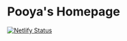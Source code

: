 # Pooya's Homepage

[![Netlify Status](https://api.netlify.com/api/v1/badges/646e8865-db20-42e4-954d-76be0c58c7dc/deploy-status)](https://app.netlify.com/sites/blissful-newton-7206ae/deploys)

